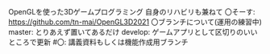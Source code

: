 OpenGLを使った3Dゲームプログラミング
自身のリハビリも兼ねて
〇そーす: https://github.com/tn-mai/OpenGL3D2021
〇ブランチについて(運用の練習中)
 master: とりあえず置いてあるだけ
 develop: ゲームアプリとして区切りのいいところで更新
 #〇: 講義資料もしくは機能作成用ブランチ
